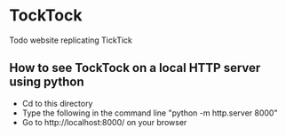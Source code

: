 # TockTock
Todo website replicating TickTick

## How to see TockTock on a local HTTP server using python
* Cd to this directory
* Type the following in the command line "python -m http.server 8000"
* Go to http://localhost:8000/ on your browser
